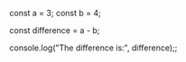 const a = 3;
const b = 4;

const difference = a - b;

console.log("The difference is:", difference);;
